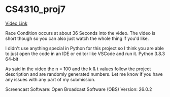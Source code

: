 # CS4310_proj7


[Video Link](https://youtu.be/TKF38EWrCsw)

Race Condition occurs at about 36 Seconds into the video. The video is short though so you can also just watch the whole thing if you'd like.


I didn't use anything special in Python for this project so I think you are able to just open the code in an IDE or editor like VSCode and run it.
Python 3.8.3 64-bit

As said in the video the n = 100 and the k & t values follow the project description and are randomly generated numbers.
Let me know if you have any issues with any part of my submission.

Screencast Software: Open Broadcast Software (OBS)
Version: 26.0.2
